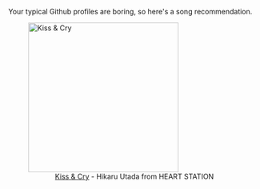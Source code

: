 Your typical Github profiles are boring, so here's a song recommendation.
<figure><img width="300" height="300" src="https://i.scdn.co/image/ab67616d0000b273189e41798cd255d340b21be9" alt="Kiss & Cry" /><figcaption align="center"><a href="https://open.spotify.com/track/0sNxwfH7KXJh1nbAqBRU82" target="_blank">Kiss & Cry</a> - Hikaru Utada from HEART STATION</figcaption></figure>
